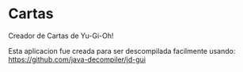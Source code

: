 # Cartas
Creador de Cartas de Yu-Gi-Oh!

Esta aplicacion fue creada para ser descompilada facilmente usando: https://github.com/java-decompiler/jd-gui
